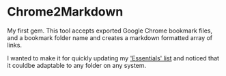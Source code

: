 Chrome2Markdown
===

My first gem. This tool accepts exported Google Chrome bookmark files, and a bookmark folder name and creates a markdown formatted array of links.

I wanted to make it for quickly updating my ['Essentials' list](https://parodybit.net/blog/2013/08/23/essentials/) and noticed that it couldbe adaptable to any folder on any system.

